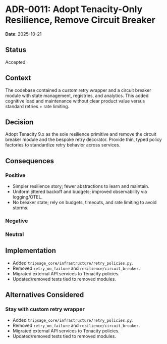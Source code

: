 # ADR-0011: Adopt Tenacity-Only Resilience, Remove Circuit Breaker

**Date**: 2025-10-21

## Status

Accepted

## Context

The codebase contained a custom retry wrapper and a circuit breaker module with
state management, registries, and analytics. This added cognitive load and
maintenance without clear product value versus standard retries + rate limiting.

## Decision

Adopt Tenacity 9.x as the sole resilience primitive and remove the circuit
breaker module and the bespoke retry decorator. Provide thin, typed policy
factories to standardize retry behavior across services.

## Consequences

### Positive

- Simpler resilience story; fewer abstractions to learn and maintain.
- Uniform jittered backoff and budgets; improved observability via logging/OTEL.
- No breaker state; rely on budgets, timeouts, and rate limiting to avoid storms.

### Negative

### Neutral

## Implementation

- Added `tripsage_core/infrastructure/retry_policies.py`.
- Removed `retry_on_failure` and `resilience/circuit_breaker`.
- Migrated external API services to Tenacity policies.
- Updated/removed tests tied to removed modules.

## Alternatives Considered

### Stay with custom retry wrapper

- Added `tripsage_core/infrastructure/retry_policies.py`.
- Removed `retry_on_failure` and `resilience/circuit_breaker`.
- Migrated external API services to Tenacity policies.
- Updated/removed tests tied to removed modules.
